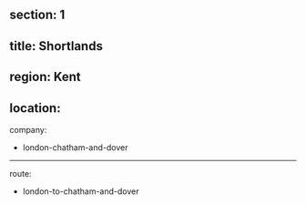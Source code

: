 section: 1
----
title: Shortlands
----
region: Kent
----
location: 
----
company:
- london-chatham-and-dover
----
route:
- london-to-chatham-and-dover
